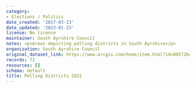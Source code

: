 ```yaml
---
category:
- Elections / Politics
date_created: '2017-03-13'
date_updated: '2023-01-23'
license: No licence
maintainer: South Ayrshire Council
notes: <p>Areas depicting polling districts in South Ayrshire</p>
organization: South Ayrshire Council
original_dataset_link: https://www.arcgis.com/home/item.html?id=80572b43c4b24d73ad2c4851aaeb9151
records: 72
resources: []
schema: default
title: Polling Districts 2022
---
```

